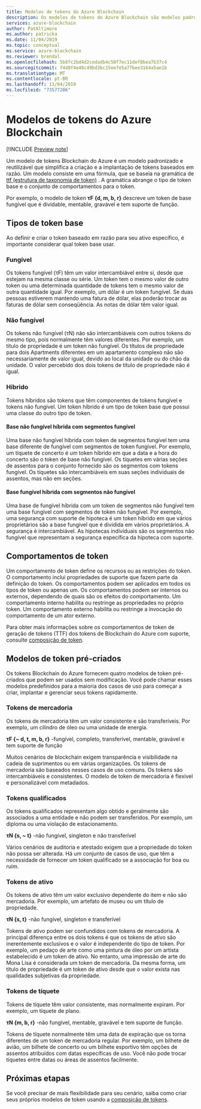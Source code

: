```yaml
---
title: Modelos de tokens do Azure Blockchain
description: Os modelos de tokens do Azure Blockchain são modelos padronizados e reutilizáveis que simplificam a criação e a implantação de tokens baseados em razão.
services: azure-blockchain
author: PatAltimore
ms.author: patricka
ms.date: 11/04/2019
ms.topic: conceptual
ms.service: azure-blockchain
ms.reviewer: brendal
ms.openlocfilehash: 5b8fc2bd4d2cedadb4c50f7ec11def8bea7b37c4
ms.sourcegitcommit: f4d8f4e48c49bd3bc15ee7e5a77bee3164a5ae1b
ms.translationtype: MT
ms.contentlocale: pt-BR
ms.lasthandoff: 11/04/2019
ms.locfileid: "73577286"
---
```

# <a name="azure-blockchain-tokens-templates"></a>Modelos de tokens do Azure Blockchain

[!INCLUDE [Preview note](./includes/preview.md)]

Um modelo de tokens Blockchain do Azure é um modelo padronizado e reutilizável que simplifica a criação e a implantação de tokens baseados em razão. Um modelo consiste em uma fórmula, que se baseia na gramática de [ttf (estrutura de taxonomia de token)](overview.md#token-taxonomy-framework) . A gramática abrange o tipo de token base e o conjunto de comportamentos para o token.  

Por exemplo, o modelo de token **τϜ {d, m, b, r}** descreve um token de base fungível que é dividable, mentable, gravável e tem suporte de função.
  
## <a name="base-token-types"></a>Tipos de token base

Ao definir e criar o token baseado em razão para seu ativo específico, é importante considerar qual token base usar.

### <a name="fungible"></a>Fungível

Os tokens fungível (τF) têm um valor intercambiável entre si, desde que estejam na mesma classe ou série. Um token tem o mesmo valor de outro token ou uma determinada quantidade de tokens tem o mesmo valor de outra quantidade igual. Por exemplo, um dólar é um token fungível. Se duas pessoas estiverem mantendo uma fatura de dólar, elas poderão trocar as faturas de dólar sem conseqüência. As notas de dólar têm valor igual. 

### <a name="non-fungible"></a>Não fungível

Os tokens não fungível (τN) não são intercambiáveis com outros tokens do mesmo tipo, pois normalmente têm valores diferentes. Por exemplo, um título de propriedade é um token não fungível. Os títulos de propriedade para dois Apartments diferentes em um apartamento complexo não são necessariamente de valor igual, devido ao local da unidade ou do chão da unidade. O valor percebido dos dois tokens de título de propriedade não é igual.

### <a name="hybrid"></a>Híbrido

Tokens híbridos são tokens que têm componentes de tokens fungível e tokens não fungível. Um token híbrido é um tipo de token base que possui uma classe do outro tipo de token.

#### <a name="hybrid-non-fungible-base-with-fungible-segments"></a>Base não fungível híbrida com segmentos fungível

Uma base não fungível híbrida com token de segmentos fungível tem uma base diferente de fungível com segmentos de token fungível.
Por exemplo, um tíquete de concerto é um token híbrido em que a data e a hora do concerto são o token de base não fungível. Os tíquetes em várias seções de assentos para o conjunto fornecido são os segmentos com tokens fungível. Os tíquetes são intercambiáveis em suas seções individuais de assentos, mas não em seções.

#### <a name="hybrid-fungible-base-with-non-fungible-segments"></a>Base fungível híbrida com segmentos não fungível

Uma base de fungível híbrida com um token de segmentos não fungível tem uma base fungível com segmentos de token não fungível. Por exemplo, uma segurança com suporte de hipoteca é um token híbrido em que vários proprietários são a base fungível que é dividida em vários proprietários. A segurança é intercambiável. As hipotecas individuais são os segmentos não fungível que representam a segurança específica da hipoteca com suporte.

## <a name="token-behaviors"></a>Comportamentos de token

Um comportamento de token define os recursos ou as restrições do token. O comportamento inclui propriedades de suporte que fazem parte da definição do token. Os comportamentos podem ser aplicados em todos os tipos de token ou apenas um. Os comportamentos podem ser internos ou externos, dependendo de quais são os efeitos do comportamento. Um comportamento interno habilita ou restringe as propriedades no próprio token. Um comportamento externo habilita ou restringe a invocação do comportamento de um ator externo.

Para obter mais informações sobre os comportamentos de token de geração de tokens (TTF) dos tokens de Blockchain do Azure com suporte, consulte [composição de token](composability.md).

## <a name="pre-built-token-templates"></a>Modelos de token pré-criados

Os tokens Blockchain do Azure fornecem quatro modelos de token pré-criados que podem ser usados sem modificação. Você pode chamar esses modelos predefinidos para a maioria dos casos de uso para começar a criar, implantar e gerenciar seus tokens rapidamente.

### <a name="commodity-tokens"></a>Tokens de mercadoria

Os tokens de mercadoria têm um valor consistente e são transferíveis. Por exemplo, um cilindro de óleo ou uma unidade de energia.

**τF {~ d, t, m, b, r}** -fungível, completo, transferível, mentable, gravável e tem suporte de função

Muitos cenários de blockchain exigem transparência e visibilidade na cadeia de suprimentos ou em várias organizações. Os tokens de mercadoria são baseados nesses casos de uso comuns. Os tokens são intercambiáveis e consistentes. O modelo de token de mercadoria é flexível e personalizável com metadados.

### <a name="qualified-tokens"></a>Tokens qualificados

Os tokens qualificados representam algo obtido e geralmente são associados a uma entidade e não podem ser transferidos. Por exemplo, um diploma ou uma violação de estacionamento.

**τN {s, ~ t}** -não fungível, singleton e não transferível

Vários cenários de auditoria e atestado exigem que a propriedade do token não possa ser alterada. Há um conjunto de casos de uso, que têm a necessidade de fornecer um token qualificado se a associação for boa ou ruim.

### <a name="asset-tokens"></a>Tokens de ativo

Os tokens de ativo têm um valor exclusivo dependente do item e não são mercadoria. Por exemplo, um artefato de museu ou um título de propriedade.

**τN {s, t}** -não fungível, singleton e transferível

Tokens de ativo podem ser confundidos com tokens de mercadoria. A principal diferença entre os dois tokens é que os tokens de ativo são inerentemente exclusivos e o valor é independente do tipo de token. Por exemplo, um pedaço de arte como uma pintura de óleo por um artista estabelecido é um token de ativo. No entanto, uma impressão de arte do Mona Lisa é considerada um token de mercadoria. Da mesma forma, um título de propriedade é um token de ativo desde que o valor exista nas qualidades subjetivas da propriedade.

### <a name="ticket-tokens"></a>Tokens de tíquete

Tokens de tíquete têm valor consistente, mas normalmente expiram. Por exemplo, um tíquete de plano.

**τN {m, b, r}** -não fungível, mentable, gravável e tem suporte de função.

Tokens de tíquete normalmente têm uma data de expiração que os torna diferentes de um token de mercadoria regular. Por exemplo, um bilhete de avião, um bilhete de concerto ou um bilhete esportivo têm opções de assentos atribuídos com datas específicas de uso. Você não pode trocar tíquetes entre datas ou áreas de assentos facilmente.

## <a name="next-steps"></a>Próximas etapas

Se você precisar de mais flexibilidade para seu cenário, saiba como criar seus próprios modelos de token usando a [composição de tokens](composability.md).
